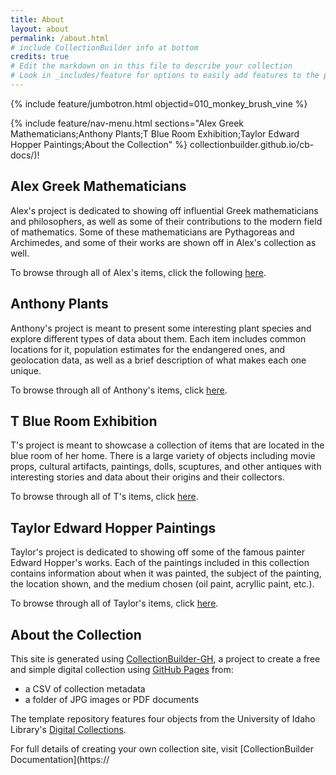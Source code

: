 ```yaml
---
title: About
layout: about
permalink: /about.html
# include CollectionBuilder info at bottom
credits: true
# Edit the markdown on in this file to describe your collection
# Look in _includes/feature for options to easily add features to the page
---
```


{% include feature/jumbotron.html objectid=010_monkey_brush_vine %}

{% include feature/nav-menu.html sections="Alex Greek Mathematicians;Anthony Plants;T Blue Room Exhibition;Taylor Edward Hopper Paintings;About the Collection" %}
collectionbuilder.github.io/cb-docs/)!

## Alex Greek Mathematicians

Alex's project is dedicated to showing off influential Greek mathematicians and philosophers, as well as some of their contributions to the modern field of mathematics. Some of these mathematicians are Pythagoreas and Archimedes, and some of their works are shown off in Alex's collection as well.

To browse through all of Alex's items, click the following [here](https://hamilton-scholarship.github.io/Merged-Intern-CB/browse.html#Alex%20math).

## Anthony Plants

Anthony's project is meant to present some interesting plant species and explore different types of data about them. Each item includes common locations for it, population estimates for the endangered ones, and geolocation data, as well as a brief description of what makes each one unique.

To browse through all of Anthony's items, click [here](https://hamilton-scholarship.github.io/Merged-Intern-CB/browse.html#Anthony%20plants).

## T Blue Room Exhibition

T's project is meant to showcase a collection of items that are located in the blue room of her home. There is a large variety of objects including movie props, cultural artifacts, paintings, dolls, scuptures, and other antiques with interesting stories and data about their origins and their collectors.

To browse through all of T's items, click [here](https://hamilton-scholarship.github.io/Merged-Intern-CB/browse.html#T%20room).

## Taylor Edward Hopper Paintings

Taylor's project is dedicated to showing off some of the famous painter Edward Hopper's works. Each of the paintings included in this collection contains information about when it was painted, the subject of the painting, the location shown, and the medium chosen (oil paint, acryllic paint, etc.).

To browse through all of Taylor's items, click [here](https://hamilton-scholarship.github.io/Merged-Intern-CB/browse.html#Taylor%20paintings).

## About the Collection

This site is generated using [CollectionBuilder-GH](https://collectionbuilding.github.io/gh/), a project to create a free and simple digital collection using [GitHub Pages](https://pages.github.com/) from: 

- a CSV of collection metadata
- a folder of JPG images or PDF documents

The template repository features four objects from the University of Idaho Library's [Digital Collections](https://www.lib.uidaho.edu/digital). 

For full details of creating your own collection site, visit [CollectionBuilder Documentation](https://
